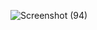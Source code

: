 ![Screenshot (94)](https://github.com/user-attachments/assets/6c13fc5d-c41b-4ac1-96ac-731d23f698d0)
